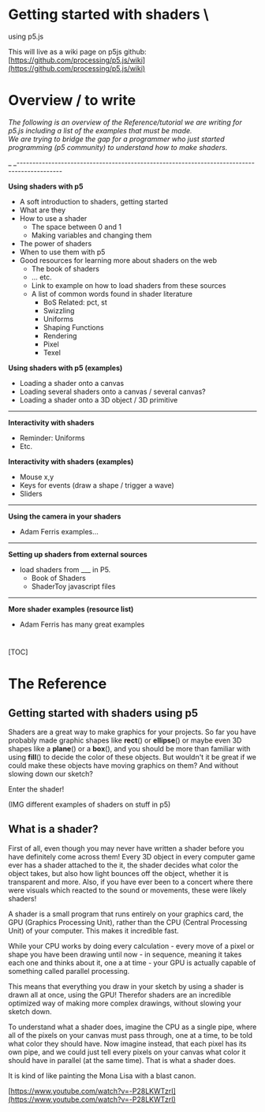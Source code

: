 # Getting started with shaders \
using p5.js

This will live as a wiki page on p5js github: [https://github.com/processing/p5.js/wiki](https://github.com/processing/p5.js/wiki) 


# 


# Overview / to write

_The following is an overview of the Reference/tutorial we are writing for p5.js including a list of the examples that must be made. \
We are trying to bridge the gap for a programmer who just started programming (p5 community) to understand how to make shaders._

_ _--------------------------------------------------------------------------------------------

**Using shaders with p5**



*   A soft introduction to shaders, getting started
*   What are they
*   How to use a shader
    *   The space between 0 and 1
    *   Making variables and changing them
*   The power of shaders
*   When to use them with p5
*   Good resources for learning more about shaders on the web
    *   The book of shaders
    *   … etc.
    *   Link to example on how to load shaders from these sources
    *   A list of common words found in shader literature
        *   BoS Related: pct, st
        *   Swizzling
        *   Uniforms
        *   Shaping Functions
        *   Rendering
        *   Pixel
        *   Texel

**Using shaders with p5 (examples)**



*   Loading a shader onto a canvas
*   Loading several shaders onto a canvas / several canvas?
*   Loading a shader onto a 3D object / 3D primitive

--------------------------------------------------------------------------------------------

**Interactivity with shaders**



*   Reminder: Uniforms
*   Etc.

**Interactivity with shaders (examples)**



*   Mouse x,y
*   Keys for events (draw a shape / trigger a wave)
*   Sliders

--------------------------------------------------------------------------------------------

**Using the camera in your shaders**



*   Adam Ferris examples...

--------------------------------------------------------------------------------------------

**Setting up shaders from external sources**



*   load shaders from ___ in P5.
    *   Book of Shaders
    *   ShaderToy javascript files

--------------------------------------------------------------------------------------------

**More shader examples (resource list)**



*   Adam Ferris has many great examples


# 


[TOC]



# 


# The Reference


## Getting started with shaders using p5

Shaders are a great way to make graphics for your projects. So far you have probably made graphic shapes like **rect**() or **ellipse**() or maybe even 3D shapes like a **plane**() or a **box**(), and you should be more than familiar with using **fill**() to decide the color of these objects. But wouldn't it be great if we could make these objects have moving graphics on them? And without slowing down our sketch?

Enter the shader!

(IMG different examples of shaders on stuff in p5)


## What is a shader?

First of all, even though you may never have written a shader before you have definitely come across them! Every 3D object in every computer game ever has a shader attached to the it, the shader decides what color the object takes, but also how light bounces off the object, whether it is transparent and more. Also, if you have ever been to a concert where there were visuals which reacted to the sound or movements, these were likely shaders! 

A shader is a small program that runs entirely on your graphics card, the GPU (Graphics Processing Unit), rather than the CPU (Central Processing Unit) of your computer. This makes it incredible fast.

While your CPU works by doing every calculation - every move of a pixel or shape you have been drawing until now - in sequence, meaning it takes each one and thinks about it, one a at time - your GPU is actually capable of something called parallel processing.

This means that everything you draw in your sketch by using a shader is drawn all at once, using the GPU! Therefor shaders are an incredible optimized way of making more complex drawings, without slowing your sketch down.

To understand what a shader does, imagine the CPU as a single pipe, where all of the pixels on your canvas must pass through, one at a time, to be told what color they should have. Now imagine instead, that each pixel has its own pipe, and we could just tell every pixels on your canvas what color it should have in parallel (at the same time). That is what a shader does. 

It is kind of like painting the Mona Lisa with a blast canon.

[https://www.youtube.com/watch?v=-P28LKWTzrI](https://www.youtube.com/watch?v=-P28LKWTzrI) 
